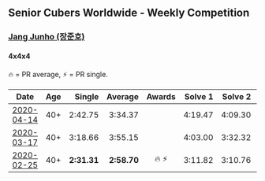 ## Senior Cubers Worldwide - Weekly Competition
### [Jang Junho (장준호)](../jang_junho.md)
#### 4x4x4

🔥 = PR average, ⚡ = PR single.

| Date | Age | Single | Average | Awards | Solve 1 | Solve 2 | Solve 3 | Solve 4 | Solve 5 | Video |
| :--: | :--: | --: | --: | :--: | --: | --: | --: | --: | --: | :-- |
| [2020-04-14](../../results/444/2020-04-14.md) | 40+ | 2:42.75 | 3:34.37 |  | 4:19.47 | 4:09.30 | 2:42.75 | 2:55.31 | 3:38.51 | [Link](https://www.facebook.com/events/1400953806773430/permalink/1405948379607306/) |
| [2020-03-17](../../results/444/2020-03-17.md) | 40+ | 3:18.66 | 3:55.15 |  | 4:03.00 | 3:32.32 | 4:12.94 | 3:18.66 | 4:10.13 | [Link](https://www.facebook.com/events/211732526904866/permalink/213007113444074/) |
| [2020-02-25](../../results/444/2020-02-25.md) | 40+ | **2:31.31** | **2:58.70** | 🔥 ⚡ | 3:11.82 | 3:10.76 | **2:31.31** | 2:54.65 | 2:50.69 | [Link](https://www.facebook.com/events/805797596592397/permalink/810015492837274/) |


<!-- Global site tag (gtag.js) - Google Analytics -->
<script async src="https://www.googletagmanager.com/gtag/js?id=UA-86348435-3"></script>
<script>window.dataLayer = window.dataLayer || []; function gtag() {dataLayer.push(arguments);} gtag('js', new Date()); gtag('config', 'UA-86348435-3');</script>
